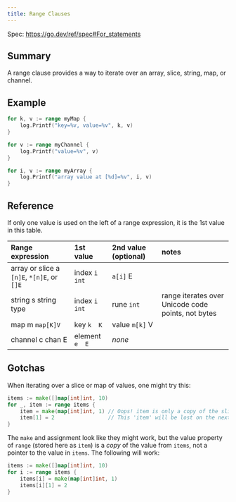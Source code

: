 ```yaml
---
title: Range Clauses
---
```


Spec: https://go.dev/ref/spec#For_statements

## Summary

A range clause provides a way to iterate over an array, slice, string, map, or channel.

## Example

```go
for k, v := range myMap {
	log.Printf("key=%v, value=%v", k, v)
}

for v := range myChannel {
	log.Printf("value=%v", v)
}

for i, v := range myArray {
	log.Printf("array value at [%d]=%v", i, v)
}
```

## Reference

If only one value is used on the left of a range expression, it is the 1st value in this table.

| Range expression | 1st value | 2nd value (optional) | notes |
|:-----------------|:----------|:---------------------|:------|
| array or slice  a  ` [n]E `, ` *[n]E `, or ` []E `  | index    ` i  int ` |  ` a[i] `       E    |
| string          s  string type          | index    ` i  int ` |   rune  ` int `      | range iterates over Unicode code points, not bytes |
| map             m  ` map[K]V `              | key      ` k  K ` | value  ` m[k] `       V |
| channel         c  chan E               | element  ` e  E ` | _none_               |

## Gotchas

When iterating over a slice or map of values, one might try this:

```go
items := make([]map[int]int, 10)
for _, item := range items {
	item = make(map[int]int, 1) // Oops! item is only a copy of the slice element.
	item[1] = 2                 // This 'item' will be lost on the next iteration.
}
```

The ` make ` and assignment look like they might work, but the value property of ` range ` (stored here as ` item `) is a _copy_ of the value from ` items `, not a pointer to the value in ` items `. The following will work:

```go
items := make([]map[int]int, 10)
for i := range items {
	items[i] = make(map[int]int, 1)
	items[i][1] = 2
}
```
